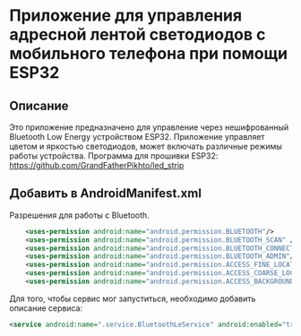 # Приложение для управления адресной лентой светодиодов с мобильного телефона при помощи ESP32
## Описание
Это приложение предназначено для управление через нешифрованный Bluetooth Low Energy устройством ESP32. Приложение управляет цветом и яркостью светодиодов, может включать различные режимы работы устройства. 
Программа для прошивки ESP32: https://github.com/GrandFatherPikhto/led_strip 
## Добавить в AndroidManifest.xml
Разрешения для работы с Bluetooth.
```xml
    <uses-permission android:name="android.permission.BLUETOOTH"/>
    <uses-permission android:name="android.permission.BLUETOOTH_SCAN" />
    <uses-permission android:name="android.permission.BLUETOOTH_CONNECT" />
    <uses-permission android:name="android.permission.BLUETOOTH_ADMIN"/>
    <uses-permission android:name="android.permission.ACCESS_FINE_LOCATION"/>
    <uses-permission android:name="android.permission.ACCESS_COARSE_LOCATION" />
    <uses-permission android:name="android.permission.ACCESS_BACKGROUND_LOCATION"/>
```
Для того, чтобы сервис мог запуститься, необходимо добавить описание сервиса:
```xml
<service android:name=".service.BluetoothLeService" android:enabled="true" />
```
